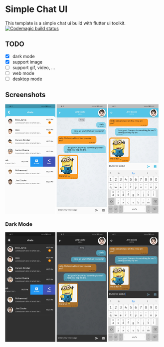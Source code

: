 # Simple Chat UI

This template is a simple chat ui build with flutter ui toolkit. 
[![Codemagic build status](https://api.codemagic.io/apps/5ea09dbc6d0f2d0012d470c8/5ea09dbc6d0f2d0012d470c7/status_badge.svg)](https://codemagic.io/apps/5ea09dbc6d0f2d0012d470c8/5ea09dbc6d0f2d0012d470c7/latest_build)

## TODO
- [x] dark mode
- [x] support image
- [ ] support gif, video, ...
- [ ] web mode
- [ ] desktop mode

## Screenshots

<img align = "center" src="screenshots/screenShot1.jpg" width=32%> <img align = "center" src="screenshots/screenShot2.jpg" width=32%> <img align = "center" src="screenshots/screenShot3.jpg" width=32%>

### Dark Mode

<img align = "center" src="screenshots/screenShot1Dark.jpg" width=32%> <img align = "center" src="screenshots/screenShot2Dark.jpg" width=32%> <img align = "center" src="screenshots/screenShot3Dark.jpg" width=32%>